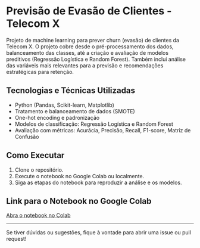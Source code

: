 # Previsão de Evasão de Clientes - Telecom X

Projeto de machine learning para prever churn (evasão) de clientes da Telecom X. O projeto cobre desde o pré-processamento dos dados, balanceamento das classes, até a criação e avaliação de modelos preditivos (Regressão Logística e Random Forest). Também inclui análise das variáveis mais relevantes para a previsão e recomendações estratégicas para retenção.

## Tecnologias e Técnicas Utilizadas
- Python (Pandas, Scikit-learn, Matplotlib)
- Tratamento e balanceamento de dados (SMOTE)
- One-hot encoding e padronização
- Modelos de classificação: Regressão Logística e Random Forest
- Avaliação com métricas: Acurácia, Precisão, Recall, F1-score, Matriz de Confusão

## Como Executar
1. Clone o repositório.
2. Execute o notebook no Google Colab ou localmente.
3. Siga as etapas do notebook para reproduzir a análise e os modelos.

## Link para o Notebook no Google Colab
[Abra o notebook no Colab](https://colab.research.google.com/drive/1jU1-lOjbuEwpwRklyZI9Z4DJ_p-h1lfh?usp=sharing)

---

Se tiver dúvidas ou sugestões, fique à vontade para abrir uma issue ou pull request!
